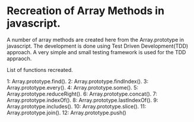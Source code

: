 # Recreation of Array Methods in javascript.

A number of array methods are created here from the Array.prototype in javascript. The development is done using Test Driven Development(TDD) approach. A very simple and small testing framework is used for the TDD appraoch. 

List of functions recreated.

1: Array.prototype.find().
2: Array.prototype.findIndex().
3: Array.prototype.every().
4: Array.prototype.some().
5: Array.prototype.reduceRight().
6: Array.prototype.concat().
7: Array.prototype.indexOf().
8: Array.prototype.lastIndexOf().
9: Array.prototype.includes().
10: Array.prototype.slice().
11: Array.prototype.join().
12: Array.prototype.push()